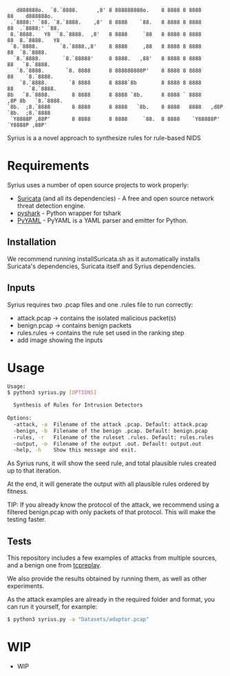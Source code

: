 <p style="text-align: center;">
  
               
```                                                                              
   d888888o.  `8.`8888.      ,8' 8 888888888o.    8 8888 8 8888      88    d888888o.   
 .`8888:' `88. `8.`8888.    ,8'  8 8888    `88.   8 8888 8 8888      88  .`8888:' `88. 
 8.`8888.   Y8  `8.`8888.  ,8'   8 8888     `88   8 8888 8 8888      88  8.`8888.   Y8 
 `8.`8888.       `8.`8888.,8'    8 8888     ,88   8 8888 8 8888      88  `8.`8888.     
  `8.`8888.       `8.`88888'     8 8888.   ,88'   8 8888 8 8888      88   `8.`8888.    
   `8.`8888.       `8. 8888      8 888888888P'    8 8888 8 8888      88    `8.`8888.   
    `8.`8888.       `8 8888      8 8888`8b        8 8888 8 8888      88     `8.`8888.  
8b   `8.`8888.       8 8888      8 8888 `8b.      8 8888 ` 8888     ,8P 8b   `8.`8888. 
`8b.  ;8.`8888       8 8888      8 8888   `8b.    8 8888   8888   ,d8P  `8b.  ;8.`8888 
 `Y8888P ,88P'       8 8888      8 8888     `88.  8 8888    `Y88888P'    `Y8888P ,88P' 
 ```


 Syrius is a a novel approach to synthesize rules for rule-based NIDS
 
 </p>
                                                                                     
# Requirements

Syrius uses a number of open source projects to work properly:

* [Suricata] (and all its dependencies) - A free and open source network threat detection engine.
* [pyshark] - Python wrapper for tshark
* [PyYAML] -  PyYAML is a YAML parser and emitter for Python.

## Installation

We recommend running installSuricata.sh as it automatically installs Suricata's dependencies, Suricata itself and Syrius dependencies.

## Inputs

Syrius requires two .pcap files and one .rules file to run correctly:

- attack.pcap -> contains the isolated malicious packet(s)
- benign.pcap -> contains benign packets
- rules.rules -> contains the rule set used in the ranking step
- add image showing the inputs

# Usage

```sh
Usage:
$ python3 syrius.py [OPTIONS]

  Synthesis of Rules for Intrusion Detectors
  
Options:
  -attack, -a  Filename of the attack .pcap. Default: attack.pcap
  -benign, -b  Filename of the benign .pcap. Default: benign.pcap
  -rules, -r   Filename of the ruleset .rules. Default: rules.rules
  -output, -o  Filename of the output .out. Default: output.out
  -help, -h    Show this message and exit.

```

As Syrius runs, it will show the seed rule, and total plausible rules created up to that iteration.

At the end, it will generate the output with all plausible rules ordered by fitness.

TIP: If you already know the protocol of the attack, we recommend using a filtered benign.pcap with only packets of that protocol. This will make the testing faster.

## Tests

This repository includes a few examples of attacks from multiple sources, and a benign one from [tcpreplay].

We also provide the results obtained by running them, as well as other experiments.

As the attack examples are already in the required folder and format, you can run it yourself, for example:

```sh
$ python3 syrius.py -a "Datasets/adaptor.pcap"
```

# WIP

- WIP

   [pyshark]: <https://github.com/KimiNewt/pyshark>
   [Suricata]: <https://suricata-ids.org/>
   [PyYAML]: <https://pypi.org/project/PyYAML/>
   [tcpreplay]: <https://tcpreplay.appneta.com/wiki/captures.html>
